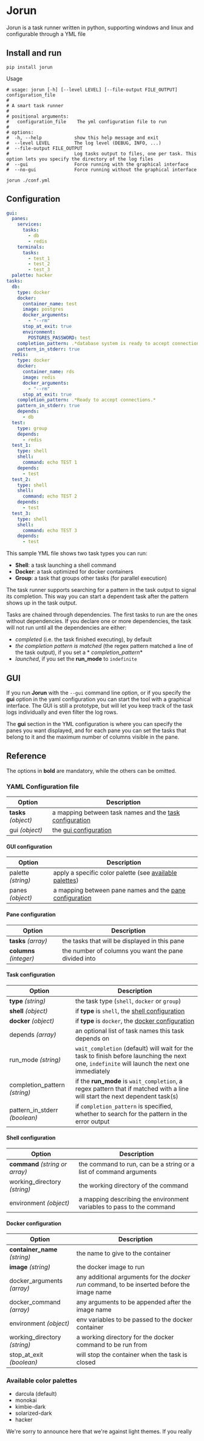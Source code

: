 # Jorun

Jorun is a task runner written in python, supporting windows and linux and configurable through a YML file

## Install and run

```shell
pip install jorun
```

Usage

```shell
# usage: jorun [-h] [--level LEVEL] [--file-output FILE_OUTPUT] configuration_file
# 
# A smart task runner
# 
# positional arguments:
#   configuration_file    The yml configuration file to run
# 
# options:
#  -h, --help            show this help message and exit
#  --level LEVEL         The log level (DEBUG, INFO, ...)
#  --file-output FILE_OUTPUT
#                        Log tasks output to files, one per task. This option lets you specify the directory of the log files
#  --gui                 Force running with the graphical interface
#  --no-gui              Force running without the graphical interface

jorun ./conf.yml
```

## Configuration

```yml
gui:
  panes:
    services:
      tasks:
        - db
        - redis
    terminals:
      tasks:
        - test_1
        - test_2
        - test_3
  palette: hacker
tasks:
  db:
    type: docker
    docker:
      container_name: test
      image: postgres
      docker_arguments:
        - "--rm"
      stop_at_exit: true
      environment:
        POSTGRES_PASSWORD: test
    completion_pattern: .*database system is ready to accept connections.*
    pattern_in_stderr: true
  redis:
    type: docker
    docker:
      container_name: rds
      image: redis
      docker_arguments:
        - "--rm"
      stop_at_exit: true
    completion_pattern: .*Ready to accept connections.*
    pattern_in_stderr: true
    depends:
      - db
  test:
    type: group
    depends:
      - redis
  test_1:
    type: shell
    shell:
      command: echo TEST 1
    depends:
      - test
  test_2:
    type: shell
    shell:
      command: echo TEST 2
    depends:
      - test
  test_3:
    type: shell
    shell:
      command: echo TEST 3
    depends:
      - test
```

This sample YML file shows two task types you can run:

- **Shell**: a task launching a shell command
- **Docker**: a task optimized for docker containers
- **Group**: a task that groups other tasks (for parallel execution)

The task runner supports searching for a pattern in the task output to
signal its completion. This way you can start a dependent task after the pattern
shows up in the task output.

Tasks are chained through dependencies.
The first tasks to run are the ones without dependencies.
If you declare one or more dependencies, the task will not run until all the dependencies are either:

- *completed* (i.e. the task finished executing), by default
- _the completion pattern is matched_ (the regex pattern matched a line of the task output), if you set a *
  *completion_pattern**
- _launched_, if you set the **run_mode** to `indefinite`

## GUI

If you run **Jorun** with the `--gui` command line option, or if you specify the **gui** option
in the yaml configuration you can start the tool with a graphical interface.
The GUI is still a prototype, but will let you keep track of the task logs individually and
even filter the log rows.

The **gui** section in the YML configuration is where you can specify the panes you want displayed,
and for each pane you can set the tasks that belong to it and the maximum number of columns visible in the pane.

## Reference

The options in **bold** are mandatory, while the others can be omitted.

### YAML Configuration file

| Option               | Description                                                                    |
|----------------------|--------------------------------------------------------------------------------|
| **tasks** _(object)_ | a mapping between task names and the [task configuration](#task_configuration) |
| gui _(object)_       | the [gui configuration](#gui_configuration)                                    |

#### <a name="gui_configuration"></a> GUI configuration

| Option             | Description                                                                    |
|--------------------|--------------------------------------------------------------------------------|
| palette _(string)_ | apply a specific color palette (see [available palettes](#color_palettes))     |
| panes _(object)_   | a mapping between pane names and the [pane configuration](#pane_configuration) |

#### <a name="pane_configuration"></a> Pane configuration

| Option                  | Description                                          |
|-------------------------|------------------------------------------------------|
| **tasks** _(array)_     | the tasks that will be displayed in this pane        |
| **columns** _(integer)_ | the number of columns you want the pane divided into |

#### <a name="task_configuration"></a> Task configuration

| Option                        | Description                                                                                                                                   |
|-------------------------------|-----------------------------------------------------------------------------------------------------------------------------------------------|
| **type** _(string)_           | the task type (`shell`, `docker` or `group`)                                                                                                  |
| **shell** _(object)_          | if **type** is `shell`, the [shell configuration](#shell_configuration)                                                                       |
| **docker** _(object)_         | if **type** is `docker`, the [docker configuration](#docker_configuration)                                                                    |
| depends _(array)_             | an optional list of task names this task depends on                                                                                           |
| run_mode _(string)_           | `wait_completion` (default) will wait for the task to finish before launching the next one, `indefinite` will launch the next one immediately |
| completion_pattern _(string)_ | if the **run_mode** is `wait_completion`, a regex pattern that if matched with a line will start the next dependent task(s)                   |
| pattern_in_stderr _(boolean)_ | if `completion_pattern` is specified, whether to search for the pattern in the error output                                                   |

#### <a name="shell_configuration"></a> Shell configuration

| Option                          | Description                                                           |
|---------------------------------|-----------------------------------------------------------------------|
| **command** _(string or array)_ | the command to run, can be a string or a list of command arguments    |
| working_directory _(string)_    | the working directory of the command                                  |
| environment _(object)_          | a mapping describing the environment variables to pass to the command |

#### <a name="docker_configuration"></a> Docker configuration

| Option                        | Description                                                                                 |
|-------------------------------|---------------------------------------------------------------------------------------------|
| **container_name** _(string)_ | the name to give to the container                                                           |
| **image** _(string)_          | the docker image to run                                                                     |
| docker_arguments _(array)_    | any additional arguments for the *docker run* command, to be inserted before the image name |
| docker_command _(array)_      | any arguments to be appended after the image name                                           |
| environment _(object)_        | env variables to be passed to the docker container                                          |
| working_directory _(string)_  | a working directory for the docker command to be run from                                   |
| stop_at_exit _(boolean)_      | will stop the container when the task is closed                                             |

### <a name="color_palettes"></a> Available color palettes

- darcula (default)
- monokai
- kimbie-dark
- solarized-dark
- hacker

We're sorry to announce here that we're against light themes. If you really